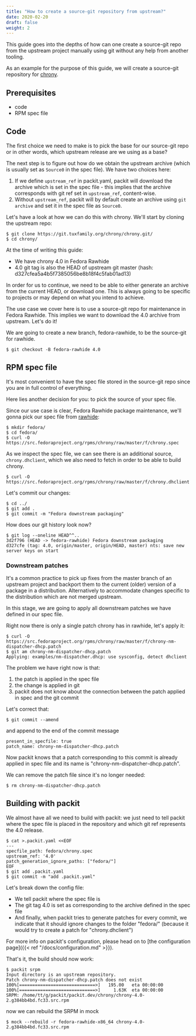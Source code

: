 ```yaml
---
title: "How to create a source-git repository from upstream?"
date: 2020-02-20
draft: false
weight: 2
---
```


This guide goes into the depths of how can one create a source-git repo from
the upstream project manually using git without any help from another tooling.

As an example for the purpose of this guide, we will create a source-git
repository for [chrony](https://chrony.tuxfamily.org/).



## Prerequisites

* code
* RPM spec file


## Code

The first choice we need to make is to pick the base for our source-git repo or
in other words, which upstream release are we using as a base?

The next step is to figure out how do we obtain the upstream archive (which is
usually set as `Source0` in the spec file). We have two choices here:
1. If we define `upstream_ref` in packit.yaml, packit will download the archive
   which is set in the spec file - this implies that the archive corresponds
   with git ref set in `upstream_ref`, content-wise.
2. Without `upstream_ref`, packit will by default create an archive using `git
   archive` and set it in the spec file as `Source0`.

Let's have a look at how we can do this with chrony. We'll start by cloning the
upstream repo:
```
$ git clone https://git.tuxfamily.org/chrony/chrony.git/
$ cd chrony/
```

At the time of writing this guide:
* We have chrony 4.0 in Fedora Rawhide
* 4.0 git tag is also the HEAD of upstream git master (hash:
  d327cfea5a4b5f7385056be8b18f4c5fab01ad13)

In order for us to continue, we need to be able to either generate an archive
from the current HEAD, or download one. This is always going to be specific to
projects or may depend on what you intend to achieve.

The use case we cover here is to use a source-git repo for maintenance in
Fedora Rawhide. This implies we want to download the 4.0 archive from upstream.
Let's do it!

We are going to create a new branch, fedora-rawhide, to be the source-git for
rawhide.
```
$ git checkout -B fedora-rawhide 4.0
```


## RPM spec file

It's most convenient to have the spec file stored in the source-git repo since
you are in full control of everything.

Here lies another decision for you: to pick the source of your spec file.

Since our use case is clear, Fedora Rawhide package maintenance, we'll gonna
pick our spec file from [rawhide](https://src.fedoraproject.org/rpms/chrony/tree/master):
```
$ mkdir fedora/
$ cd fedora/
$ curl -O https://src.fedoraproject.org/rpms/chrony/raw/master/f/chrony.spec
```

As we inspect the spec file, we can see there is an additional source,
`chrony.dhclient`, which we also need to fetch in order to be able to build
chrony.

```
$ curl -O https://src.fedoraproject.org/rpms/chrony/raw/master/f/chrony.dhclient
```

Let's commit our changes:
```
$ cd ../
$ git add .
$ git commit -m "Fedora downstream packaging"
```

How does our git history look now?

```
$ git log --oneline HEAD^^..
3d2f796 (HEAD -> fedora-rawhide) Fedora downstream packaging
d327cfe (tag: 4.0, origin/master, origin/HEAD, master) nts: save new server keys on start
```

### Downstream patches

It's a common practice to pick up fixes from the master branch of an upstream
project and backport them to the current (older) version of a package in a
distribution. Alternatively to accommodate changes specific to the distribution
which are not merged upstream.

In this stage, we are going to apply all downstream patches we have defined in
our spec file.

Right now there is only a single patch chrony has in rawhide, let's apply it:
```
$ curl -O https://src.fedoraproject.org/rpms/chrony/raw/master/f/chrony-nm-dispatcher-dhcp.patch
$ git am chrony-nm-dispatcher-dhcp.patch
Applying: examples/nm-dispatcher.dhcp: use sysconfig, detect dhclient
```

The problem we have right now is that:
1. the patch is applied in the spec file
2. the change is applied in git
3. packit does not know about the connection between the patch applied in spec
   and the git commit

Let's correct that:
```
$ git commit --amend
```

and append to the end of the commit message
```
present_in_specfile: true
patch_name: chrony-nm-dispatcher-dhcp.patch
```

Now packit knows that a patch corresponding to this commit is already applied
in spec file and its name is "chrony-nm-dispatcher-dhcp.patch".

We can remove the patch file since it's no longer needed:
```
$ rm chrony-nm-dispatcher-dhcp.patch
```


## Building with packit

We almost have all we need to build with packit: we just need to tell packit
where the spec file is placed in the repository and which git ref represents the
4.0 release.
```
$ cat >.packit.yaml <<EOF
---
specfile_path: fedora/chrony.spec
upstream_ref: '4.0'
patch_generation_ignore_paths: ["fedora/"]
EOF
$ git add .packit.yaml
$ git commit -m "add .packit.yaml"
```

Let's break down the config file:
* We tell packit where the spec file is
* The git tag 4.0 is set as corresponding to the archive defined in the spec
  file
* And finally, when packit tries to generate patches for every commit, we
  indicate that it should ignore changes to the folder "fedora/" (because it
  would try to create a patch for "chrony.dhclient")

For more info on packit's configuration, please head on to [the configuration page]({{< ref "/docs/configuration.md" >}}).

That's it, the build should now work:
```
$ packit srpm
Input directory is an upstream repository.
Patch chrony-nm-dispatcher-dhcp.patch does not exist
100%[=============================>]   195.00   eta 00:00:00 
100%[=============================>]     1.63K  eta 00:00:00 
SRPM: /home/tt/g/packit/packit.dev/chrony/chrony-4.0-2.g384bb4bd.fc33.src.rpm
```

now we can rebuild the SRPM in mock
```
$ mock --rebuild -r fedora-rawhide-x86_64 chrony-4.0-2.g384bb4bd.fc33.src.rpm
```
